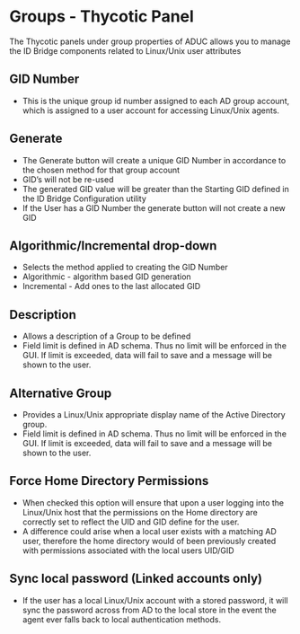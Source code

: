 [title]: # (Groups)
[tags]: # (panel)
[priority]: # (13)
# Groups - Thycotic Panel

The Thycotic panels under group properties of ADUC allows you to manage the ID Bridge components related to Linux/Unix user attributes

## GID Number

* This is the unique group id number assigned to each AD group account, which is assigned to a user account for accessing Linux/Unix agents.

## Generate

* The Generate button will create a unique GID Number in accordance to the chosen method for that group account
* GID’s will not be re-used
* The generated GID value will be greater than the Starting GID defined in the ID Bridge Configuration utility
* If the User has a GID Number the generate button will not create a new GID

## Algorithmic/Incremental drop-down

* Selects the method applied to creating the GID Number
* Algorithmic - algorithm based GID generation
* Incremental - Add ones to the last allocated GID

## Description

* Allows a description of a Group to be defined
* Field limit is defined in AD schema. Thus no limit will be enforced in the GUI. If limit is exceeded, data will fail to save and a message will be shown to the user.  

## Alternative Group

* Provides a Linux/Unix appropriate display name of the Active Directory group.
* Field limit is defined in AD schema. Thus no limit will be enforced in the GUI. If limit is exceeded, data will fail to save and a message will be shown to the user.  

## Force Home Directory Permissions

* When checked this option will ensure that upon a user logging into the Linux/Unix host that the permissions on the Home directory are correctly set to reflect the UID and GID define for the user.
* A difference could arise when a local user exists with a matching AD user, therefore the home directory would of been previously created with permissions associated with the local users UID/GID

## Sync local password (Linked accounts only)

* If the user has a local Linux/Unix account with a stored password, it will sync the password across from AD to the local store in the event the agent ever falls back to local authentication methods.
